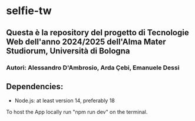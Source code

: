 # selfie-tw

## Questa è la repository del progetto di Tecnologie Web dell'anno 2024/2025 dell'Alma Mater Studiorum, Università di Bologna

### Autori: Alessandro D'Ambrosio, Arda Çebi, Emanuele Dessi

## Dependencies:

- Node.js: at least version 14, preferably 18

To host the App locally run "npm run dev" on the terminal.
